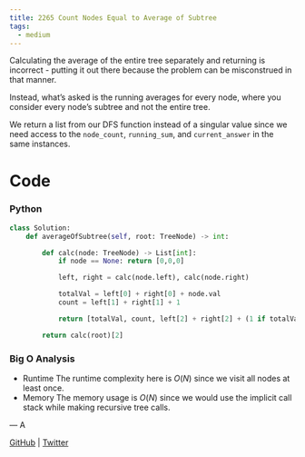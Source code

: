 ```yaml
---
title: 2265 Count Nodes Equal to Average of Subtree
tags:
  - medium
---
```


Calculating the average of the entire tree separately and returning is incorrect - putting it out there because the problem can be misconstrued in that manner.

Instead, what’s asked is the running averages for every node, where you consider every node’s subtree and not the entire tree.

We return a list from our DFS function instead of a singular value since we need access to the `node_count`, `running_sum`, and `current_answer` in the same instances.

# Code

### Python

```python
class Solution:
    def averageOfSubtree(self, root: TreeNode) -> int:

        def calc(node: TreeNode) -> List[int]:
            if node == None: return [0,0,0]

            left, right = calc(node.left), calc(node.right)

            totalVal = left[0] + right[0] + node.val
            count = left[1] + right[1] + 1

            return [totalVal, count, left[2] + right[2] + (1 if totalVal // count == node.val else 0)]

        return calc(root)[2]
```

### Big O Analysis

- Runtime
  The runtime complexity here is $O(N)$ since we visit all nodes at least once.
- Memory
  The memory usage is $O (N)$ since we would use the implicit call stack while making recursive tree calls.

— A

[GitHub](https://github.com/athkdev) | [Twitter](https://twitter.com/athkdev)
